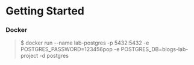 # Getting Started

### Docker
> $ docker run --name lab-postgres -p 5432:5432 -e POSTGRES_PASSWORD=123456pop  -e POSTGRES_DB=blogs-lab-project -d postgres
